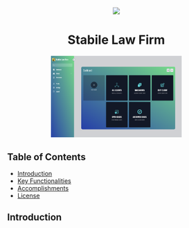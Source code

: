 <p align="center">
<!--     <a href=""><img src="" /></a>
    <a href=""><img src=""/></a>
    <a href=""><img src="" /></a>
    <a href=""><img src="" /></a> -->
    <br>
    <a href=""><img src="https://badgen.net/github/commits/jonrosenblum/StabileLF" /></a>
</p>

<h1 align="center"><b>Stabile Law Firm</b></h1>
<h4 align="center"></h4>

<p align="center">
    <img src="./assets/basicUi.png" alt="Project Logo" width="60%" height="60%"/>
</p>

## Table of Contents

- [Introduction](#Introduction)
- [Key Functionalities](#Key-Functionalities)
- [Accomplishments](#Accomplishments)
- [License](#License)

## Introduction
